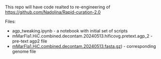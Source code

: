 This repo will have code realted to re-engineering of https://github.com/Nadolina/Rapid-curation-2.0

Files:

- agp_tweaking.ipynb - a notebook with initial set of scripts
- mMarFla1.HiC.combined.decontam.20240513.hificovg.pretext.agp_2 - pre-text agp2 file
- [mMarFla1.HiC.combined.decontam.20240513.fasta.gz](https://drive.google.com/file/d/1slsuUXz9-sDLzsE_od5HW96TcYTtpcPn/view?usp=drive_link)) - corresponding genome file
